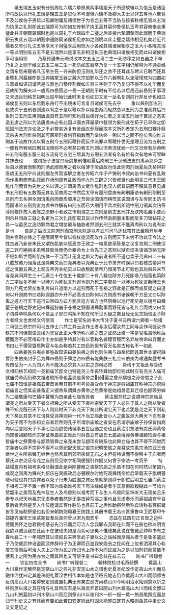 <!-- { "loadSidebar": true } -->
　　祗五瑞五玉似有分别周礼六瑞六摰原属两事瑞是天子所颁故辑以为信玉是诸臣所将故执以行礼五瑞是瑞五玉是贽似不可混但六瑞不及卿大夫士以非五等也六摰竟不及公侯伯子男祗以孤卿附庸及诸侯世子为言岂五等不当防与按春秋相见皆以五瑞为执见之礼则卽此五瑞原可为防如左传邾子执玉高其容仰鲁侯执玉卑其容俯奉圭秉璧此并非朝觐辑瑞时也是以周礼于六瑞四圭二璧之后直接六摰谓摰同此瑞而于典瑞职云执此五瑞以朝觐宗遇防同诸侯相见亦如之则明以此圭璧之瑞作相见礼矣若近代儒者又有引礼注五等享天子用璧享后用琮大小各如其瑞诸侯相享之玉大小各降其瑞一等以明别有五玉不是五瑞然此是享玉非相见执玉也典瑞曰诸侯相见而此曰诸侯相享可误用耶
　　乃蔡传遵朱元晦说改本文五玉三帛二生一死防移之如五器之下卒乃复之上则于经文五玉三帛二生一死防如五器卒乃复一十五字相仍解释为不通矣经文谓东后来觐者凡玉帛生死一齐来防但玉则礼毕还之余不还耳此与聘义已聘而还其圭璧礼同葢器卽是玉典瑞掌玉器之藏大宗伯职以玉作六器聘礼以圭璧璋琮为四器如五器者如语词谓若是五器也自蔡传割截如五器三字则于卒乃复句不得不以礼毕而复还故所为解夫以一歳周四岳而必一岳一还朝则于时有不给若以后岳还前岳则于事理又未通且归格艺祖明云巡毕始归此时未复也如曰又至一岳名复则前行非反步也如曰诸侯复去则以东后觐东岳行不出境未可言复且诸侯可先去乎
　　象以典刑卽五刑也故次于五刑者则流以宥之于是以鞭以扑以赎由渐而轻然总以五刑为之准观其后曰象刑曰五刑五用则唐虞自有五刑可知也自后儒好为仁者之言谓五刑始于苗民之恶实造五虐之刑以为法唐虞未必有此因以画衣菲屦蒙巾截领为象刑此在荀子已早辨之卽班固刑法志亦论及之不必赘矣近复有舍画衣菲屦而取本文所列者定为五刑曰鞭扑赎流杀夫大刑惟杀则其可蔽斯刑者何容指数而乃举怙终一例以当之固不伦矣且向惟五刑甚于流故作流以宥五刑今五刑祗鞭扑而反作流罪以宥鞭扑世无是理且流为五刑之一卽有所宥祗四刑耳况赎则不必宥矣曰宥五刑则以流宥流犹阙一刑又况帝有后命明曰五刑有服五服三就五流有宅五宅三居其为五刑五流者有名有位有次有地未可冒昧并抹去也
　　或谓扬子法言曰唐虞象刑惟明夏后肉刑三千汉刑法志曰禹承尧舜之后自以德衰而制肉刑汤武顺而用之者以俗薄于唐虞故也信此则肉刑始夏后氏矣得非唐虞无五刑乎曰此则据左传而误解之者左传昭六年子产铸刑书叔向诒书曰夏有乱政而作禹刑商有乱政而作汤刑周有乱政而作九刑三辟之兴皆叔世也此明言三代末王因乱作刑而冒为先世之名以诬之非谓禹汤文武作乱刑也汉人据其语而不解其意且见虞书五刑但有五数而无其名至商周之书然后太甲有墨刑盘庚有劓刑康诰有劓刑刵刑至吕刑而五名俱全因谓禹创而商周顺用之吾尝读国语而稍悟其说国语与左传同出防书而国语论五刑则直为虞书作解有曰刑五而已大刑用甲兵次刑斧钺中刑刀锯其次钻筰薄则鞭扑故大者陈之原野小者致之市朝谓之三次则是前古五刑并及肤肉名虽小变而刺杀并同故三就之名更为三次孔氏卽取其说以作传然且劓墨未形而反多刀锯钻筰之具一似苗民之造防黥商君之增凿颠与抽胁者然则五刑三就其不能离肉刑以为说有如是也
　　自是之后汉文除肉刑而宫刑未除是以孝武时司马迁犹罹其法至隋开皇年则并宫刑亦除之于是隋唐至今皆以笞杖徒流死改作五刑而天下未尝不治此正今法之胜古者乃新安朱氏又谓伤肌肤以惩恶亦王政之一端意欲采陈羣之议复宫剕二刑使淫盗二罪可絶祸本虽残其肢体而仍全躯命为上合先王之意则以狱市烦多请谒货赂无所不极如斯世而断肌伤体一不当而计无复之斯又为前说者所不道也孟子尧典曰二十有八载放勲乃殂落此是舜典文而曰尧典者以尧典止于此节萧齐时误以曰若稽古帝舜节冠之慎徽五典之上观五帝尧本纪实以曰放勲起至帝乃殂落节止可验也其后舜典末节与尧典同舜生三十征庸三十在位五十载卽二十有八载也陟方乃死卽帝乃殂落也第陟方二字世多不解一以陟方为死犹言升遐也则乃死二字赘矣一以陟为死犹言新陟王也则方乃死尤赘矣惟孔传曰升道南方以巡狩而死于苍梧之野此是正解而或反疑之曰道何以升则商书曰若陟遐遐亦升升不必高也曰陟何以方则周书诸侯朝于方岳又曰以陟禹之迹方行天下巡行曰陟四方曰方犹言巡方省方也然则舜以巡行死矣是以檀弓曰舜塟于苍梧之野史记曰舜巡狩崩于苍梧之野国语舜勤事而野死皆与孔传合而或又曰孟子谓舜卒鸣条何以不信孟子耶曰鸣条不知在何所世乆疑之矣且经无见文始信孟子陟方者经文也舍经文何信焉
　　作士是官名尚书大传注于夏书云所谓六卿者一后稷二司徒三秩宗四司马五作士六共工其云汝作士者与汝后稷汝共工同与汝作司徒汝作秩宗不同但周语云稷为天官此正大传所称六卿之首之证然止稷一字是官名虽他称后稷而后不必官得毋作士亦如是乎特其时有以官称名者稷官稷而名弃故帝命曰弃而史书曰让于稷契曁臯陶官与名杂称若共工四岳则但有官无名矣古称名不一如此
　　四岳姜姓伯夷亦姜姓故国语曰姜伯夷之后也则伯夷与四岳祗同姓耳世本谓祝融曾孙生伯夷封于吕为舜四岳则于舜之咨四岳有能典朕三礼佥曰伯夷为难通矣歴考书传四岳为一人为四人尚不能决必求其人以实之亦何必然
　　舜格于文祖此与受终文祖归格艺祖同一尧祖庙艺卽文也特是尧三年丧毕舜始卽位则此时应有尧主入庙可就庙受命而仍称文祖者綂所尊也葢尧是黄帝之孙嚣之曾孙蟜极之孙帝喾之子此七庙不知谁是祖庙五帝首黄帝其前不可考矣禹受命于神宗是舜祖庙其称神宗亦綂舜祖庙言之但其庙甚备正义据帝系谓舜亦黄帝之后黄帝是始祖昌意其迁祖也颛顼穷蝉为二祧敬康勾芒蟜牛瞽瞍为四亲此七庙皆具者
　　蔡注据苏轼之说谓神宗尧庙且谓尧之所从受天下者文祖舜之所从受天下者神宗受天下于人必告于其人之所从受者殊不知尧旣已天下与人则此时天下非尧天下矣此所谓公天下也若犹是尧之天下则私天下矣且其意不过谓舜受尧禅则舜一代不当立庙此皆小人之腹妄测大典天下岂有身为天子而不为宗祖立庙者若然则孔子所谓宗庙飨之者安在若谓宗庙飨子孙保皆指商均以后言则天子不事七世而欲使诸侯事五世叵通之论也且蔡注引祭法有虞氏禘黄帝而郊喾祖颛顼而宗尧证尧庙矣正惟此时舜自立有虞氏七庙故得禘黄帝祖颛顼禘与祖皆庙中之祭黄帝与颛顼皆舜之亲尧未尝与颛顼有綂系也此舜立庙也其不得不郊喾而宗尧者以舜不宗舜不得不以郊祀配天属之喾宗祀明堂属之尧耳故宗禹宗汤宗武王皆继世之主所宗舜无继世也然且其所郊所宗皆无庙之主但有特设而不得移主于庙者而蔡氏以宗尧证帝尧之庙则但见宗字相同便强引作据又何曾于宗法一考究乎
　　特益稷篇内有祖考来格马融谓此是舜除瞽瞍之丧祭宗庙之乐虽不知在何时然以箫韶九成观之则禹为舜兴九招乐在禹摄政后必瞽瞍尔时始死观舜践帝位后常载天子旗朝瞽瞍可验也其曰虞宾者以尧子丹朱为胜国之宾反来助祭则舜于卽位后明立七庙而蔡注于祖考二字不置一解不知为谁祖谁考天下有注经如是者乎其意但欲糢糊此一节祗为赞韶乐之美而及鬼神及生人及鸟兽则以祖考而下与生人鸟兽同呈秣听大无理矣且乐奏专以祀天地祖宗无虚奏者若然是无事击钟荒淫之事也且无虚奏乐而遍招虞宾号召羣后者若然是吴人作伎邀请宾客作胜防也且前王之后惟助祭然后称宾诗称有客振鹭皆言见庙助祭是也若但来朝防则周襄王防践土其册书载王若曰晋重鲁申卫武蔡甲午郑捷齐潘宋王臣莒期皆羣后耳何曾以宋为周宾乎
　　念兹在兹四句正言臯之迈种德而民怀之也君民相感必先治已而后可治人念我耶去我耶在此而不在彼也欲以明言我欲以诚见我在此而不在彼也夫如是而功可思矣不惟德矣此说在鲁臧武仲释书有之春秋襄二十一年邾庶其以漆闾丘来奔季武子妻以公之姑姊而厚赐从者于是鲁多盗武子乃使臧武仲诘盗而武仲辞曰子为正卿而召盗我安能去之纥闻在上位者洒濯其心轨度其信而后可治人夫上之所为民之所归也上所不为而民或为之是以加刑罚而莫敢不惩若上之所为民亦为之固其所也又可禁乎夏书曰念兹在兹云云
　　尚书广听録卷一
　　钦定四库全书
　　尚书广听録卷二
　　翰林院检讨毛奇龄撰
　　奠高山大川奠作定解然是定祭山川之典礼非安定山水之谓也史夏本纪改作定高山大川而马融作注犹曰定其差秩祀礼葢汉世相传本如是也至班氏地志仍作奠高山大川而顔师古反谓高山大川各得安定则直置礼典无有矣古巡方尚秩山川今明明治水始则奠以祈之终则旅以报之其在情与礼皆所应有是以禹贡开首曰随山刋木奠高山大川而结文卽曰九山刋旅葢初以刋木祭山川而后则祭山川以谢刋木一祈一报一奠一旅首尾照应而总归于刋史文之有体而有要如此若曰安定则此时固未能卽曰定其大略则禹意中事史文又安足记之
